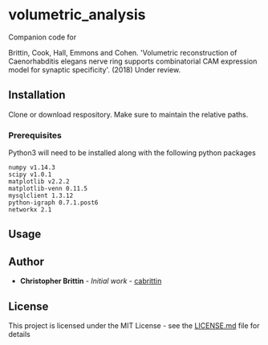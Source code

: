 # volumetric_analysis
Companion code for

Brittin, Cook, Hall, Emmons and Cohen. 'Volumetric reconstruction of 
Caenorhabditis elegans nerve ring supports combinatorial CAM expression 
model for synaptic specificity'. (2018) Under review. 


## Installation
Clone or download respository. Make sure to maintain the relative paths.

### Prerequisites
Python3 will need to be installed along with the following python packages 
```
numpy v1.14.3
scipy v1.0.1
matplotlib v2.2.2
matplotlib-venn 0.11.5
mysqlclient 1.3.12
python-igraph 0.7.1.post6
networkx 2.1

```

## Usage



## Author

* **Christopher Brittin** - *Initial work* - [cabrittin](https://github.com/cabrittin)


## License

This project is licensed under the MIT License - see the [LICENSE.md](LICENSE.md) file for details
